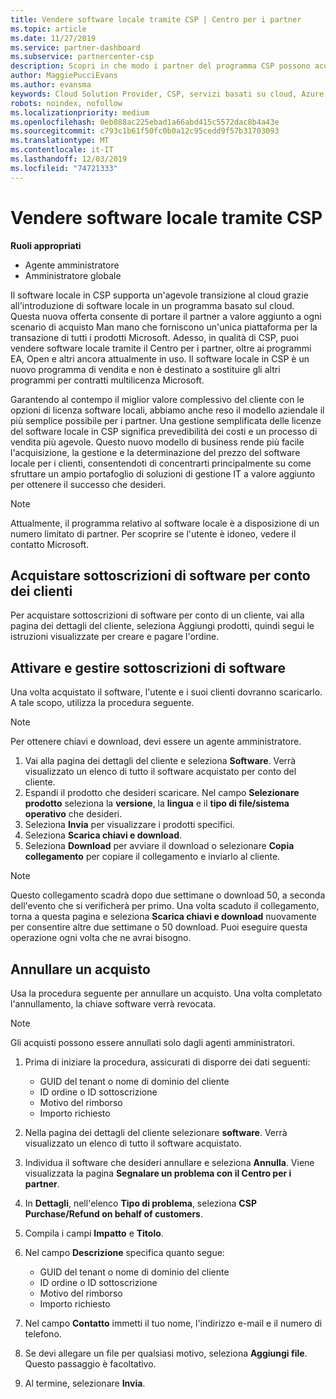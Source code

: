 ```yaml
---
title: Vendere software locale tramite CSP | Centro per i partner
ms.topic: article
ms.date: 11/27/2019
ms.service: partner-dashboard
ms.subservice: partnercenter-csp
description: Scopri in che modo i partner del programma CSP possono acquistare, gestire, vendere e annullare le sottoscrizioni software locali per conto dei clienti nel centro per i partner.
author: MaggiePucciEvans
ms.author: evansma
keywords: Cloud Solution Provider, CSP, servizi basati su cloud, Azure, Office 365, Dynamics, partner CSP, vendere in CSP, partner diretto, partner CSP diretto, rivenditore CSP indiretto, CSP diretto, CSP indiretto, modello diretto, modello indiretto, rivenditore indiretto, provider indiretto, provider, server di distribuzione, programma cloud solution provider
robots: noindex, nofollow
ms.localizationpriority: medium
ms.openlocfilehash: 0eb888ac225ebad1a66abd415c5572dac8b4a43e
ms.sourcegitcommit: c793c1b61f50fc0b0a12c95cedd9f57b31703093
ms.translationtype: MT
ms.contentlocale: it-IT
ms.lasthandoff: 12/03/2019
ms.locfileid: "74721333"
---
```

# <a name="sell-on-premise-software-through-csp"></a>Vendere software locale tramite CSP

**Ruoli appropriati**

- Agente amministratore
- Amministratore globale

Il software locale in CSP supporta un'agevole transizione al cloud grazie all'introduzione di software locale in un programma basato sul cloud.  Questa nuova offerta consente di portare il partner a valore aggiunto a ogni scenario di acquisto Man mano che forniscono un'unica piattaforma per la transazione di tutti i prodotti Microsoft. Adesso, in qualità di CSP, puoi vendere software locale tramite il Centro per i partner, oltre ai programmi EA, Open e altri ancora attualmente in uso. Il software locale in CSP è un nuovo programma di vendita e non è destinato a sostituire gli altri programmi per contratti multilicenza Microsoft. 
 
Garantendo al contempo il miglior valore complessivo del cliente con le opzioni di licenza software locali, abbiamo anche reso il modello aziendale il più semplice possibile per i partner. Una gestione semplificata delle licenze del software locale in CSP significa prevedibilità dei costi e un processo di vendita più agevole. Questo nuovo modello di business rende più facile l'acquisizione, la gestione e la determinazione del prezzo del software locale per i clienti, consentendoti di concentrarti principalmente su come sfruttare un ampio portafoglio di soluzioni di gestione IT a valore aggiunto per ottenere il successo che desideri. 

>[!NOTE]
>Attualmente, il programma relativo al software locale è a disposizione di un numero limitato di partner. Per scoprire se l'utente è idoneo, vedere il contatto Microsoft. 


## <a name="buy-software-subscriptions-on-behalf-of-customers"></a>Acquistare sottoscrizioni di software per conto dei clienti

Per acquistare sottoscrizioni di software per conto di un cliente, vai alla pagina dei dettagli del cliente, seleziona Aggiungi prodotti, quindi segui le istruzioni visualizzate per creare e pagare l'ordine.

## <a name="activate-and-manage-software-subscriptions"></a>Attivare e gestire sottoscrizioni di software

Una volta acquistato il software, l'utente e i suoi clienti dovranno scaricarlo. A tale scopo, utilizza la procedura seguente. 

>[!NOTE]
>Per ottenere chiavi e download, devi essere un agente amministratore. 

1. Vai alla pagina dei dettagli del cliente e seleziona **Software**. Verrà visualizzato un elenco di tutto il software acquistato per conto del cliente. 
2.  Espandi il prodotto che desideri scaricare. Nel campo **Selezionare prodotto** seleziona la **versione**, la **lingua** e il **tipo di file/sistema operativo** che desideri. 
3.  Seleziona **Invia** per visualizzare i prodotti specifici. 
4.  Seleziona **Scarica chiavi e download**. 
5.  Seleziona **Download** per avviare il download o selezionare **Copia collegamento** per copiare il collegamento e inviarlo al cliente. 

>[!NOTE]
>Questo collegamento scadrà dopo due settimane o download 50, a seconda dell'evento che si verificherà per primo. Una volta scaduto il collegamento, torna a questa pagina e seleziona **Scarica chiavi e download** nuovamente per consentire altre due settimane o 50 download. Puoi eseguire questa operazione ogni volta che ne avrai bisogno. 


## <a name="cancel-a-purchase"></a>Annullare un acquisto
Usa la procedura seguente per annullare un acquisto. Una volta completato l'annullamento, la chiave software verrà revocata. 

>[!NOTE]
>Gli acquisti possono essere annullati solo dagli agenti amministratori. 

1.  Prima di iniziare la procedura, assicurati di disporre dei dati seguenti: 
    -   GUID del tenant o nome di dominio del cliente
    -   ID ordine o ID sottoscrizione
    -   Motivo del rimborso
    -   Importo richiesto

2.  Nella pagina dei dettagli del cliente selezionare **software**. Verrà visualizzato un elenco di tutto il software acquistato. 

3.  Individua il software che desideri annullare e seleziona **Annulla**. Viene visualizzata la pagina **Segnalare un problema con il Centro per i partner**. 

4.  In **Dettagli**, nell'elenco **Tipo di problema**, seleziona **CSP Purchase/Refund on behalf of customers**.

5.  Compila i campi **Impatto** e **Titolo**. 

6.  Nel campo **Descrizione** specifica quanto segue: 
    -   GUID del tenant o nome di dominio del cliente
    -   ID ordine o ID sottoscrizione
    -   Motivo del rimborso
    -   Importo richiesto

7.  Nel campo **Contatto** immetti il tuo nome, l'indirizzo e-mail e il numero di telefono. 

8.  Se devi allegare un file per qualsiasi motivo, seleziona **Aggiungi file**. Questo passaggio è facoltativo. 

9.  Al termine, selezionare **Invia**.